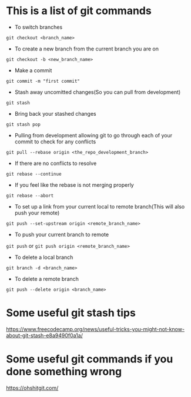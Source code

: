 # This is a list of git commands

- To switch branches

`git checkout <branch_name>`
 
 
- To create a new branch from the current branch you are on  
 
 `git checkout -b <new_branch_name>`

 
- Make a commit

`git commit -m "first commit"`
 
 
 - Stash away uncomitted changes(So you can pull from development)
 
 `git stash`
 
 
 - Bring back your stashed changes
 
 `git stash pop`
 
 
 - Pulling from development allowing git to go through each of your commit to check for any conflicts
 
 `git pull --rebase origin <the_repo_development_branch>`
 
 
 - If there are no conflicts to resolve
 
 `git rebase --continue`
 
 
 - If you feel like the rebase is not merging properly 
 
 `git rebase --abort`
 
 
 - To set up a link from your current local to remote branch(This will also push your remote)
 
 `git push --set-upstream origin <remote_branch_name>`
 
 
 - To push your current branch to remote
 
 `git push` or `git push origin <remote_branch_name>`
 
 
 - To delete a local branch  
 
 `git branch -d <branch_name>`
 
 
 - To delete a remote branch
 
 `git push --delete origin <branch_name>`
 
 
 # Some useful git stash tips
 
 https://www.freecodecamp.org/news/useful-tricks-you-might-not-know-about-git-stash-e8a9490f0a1a/
 
 # Some useful git commands if you done something wrong
 
 https://ohshitgit.com/
 
